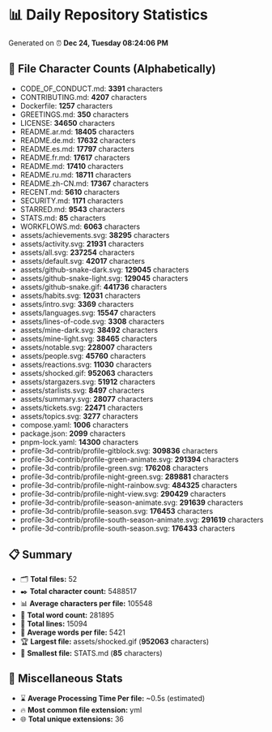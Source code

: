 # 📊 Daily Repository Statistics
Generated on ⏰ **Dec 24, Tuesday 08:24:06 PM**

## 📂 File Character Counts (Alphabetically)
- CODE_OF_CONDUCT.md: **3391** characters
- CONTRIBUTING.md: **4207** characters
- Dockerfile: **1257** characters
- GREETINGS.md: **350** characters
- LICENSE: **34650** characters
- README.ar.md: **18405** characters
- README.de.md: **17632** characters
- README.es.md: **17797** characters
- README.fr.md: **17617** characters
- README.md: **17410** characters
- README.ru.md: **18711** characters
- README.zh-CN.md: **17367** characters
- RECENT.md: **5610** characters
- SECURITY.md: **1171** characters
- STARRED.md: **9543** characters
- STATS.md: **85** characters
- WORKFLOWS.md: **6063** characters
- assets/achievements.svg: **38295** characters
- assets/activity.svg: **21931** characters
- assets/all.svg: **237254** characters
- assets/default.svg: **42017** characters
- assets/github-snake-dark.svg: **129045** characters
- assets/github-snake-light.svg: **129045** characters
- assets/github-snake.gif: **441736** characters
- assets/habits.svg: **12031** characters
- assets/intro.svg: **3369** characters
- assets/languages.svg: **15547** characters
- assets/lines-of-code.svg: **3308** characters
- assets/mine-dark.svg: **38492** characters
- assets/mine-light.svg: **38465** characters
- assets/notable.svg: **228007** characters
- assets/people.svg: **45760** characters
- assets/reactions.svg: **11030** characters
- assets/shocked.gif: **952063** characters
- assets/stargazers.svg: **51912** characters
- assets/starlists.svg: **8497** characters
- assets/summary.svg: **28077** characters
- assets/tickets.svg: **22471** characters
- assets/topics.svg: **3277** characters
- compose.yaml: **1006** characters
- package.json: **2099** characters
- pnpm-lock.yaml: **14300** characters
- profile-3d-contrib/profile-gitblock.svg: **309836** characters
- profile-3d-contrib/profile-green-animate.svg: **291394** characters
- profile-3d-contrib/profile-green.svg: **176208** characters
- profile-3d-contrib/profile-night-green.svg: **289881** characters
- profile-3d-contrib/profile-night-rainbow.svg: **484325** characters
- profile-3d-contrib/profile-night-view.svg: **290429** characters
- profile-3d-contrib/profile-season-animate.svg: **291639** characters
- profile-3d-contrib/profile-season.svg: **176453** characters
- profile-3d-contrib/profile-south-season-animate.svg: **291619** characters
- profile-3d-contrib/profile-south-season.svg: **176433** characters

## 📋 Summary
- 🗂️ **Total files:** 52
- ✒️ **Total character count:** 5488517
- 📊 **Average characters per file:** 105548
- 📝 **Total word count:** 281895
- 🧾 **Total lines:** 15094
- 📐 **Average words per file:** 5421
- 🏆 **Largest file:** assets/shocked.gif (**952063** characters)
- 🥉 **Smallest file:** STATS.md (**85** characters)

## 🌟 Miscellaneous Stats
- ⌛ **Average Processing Time Per file:** ~0.5s (estimated)
- 🔥 **Most common file extension:** yml
- 🌐 **Total unique extensions:** 36
